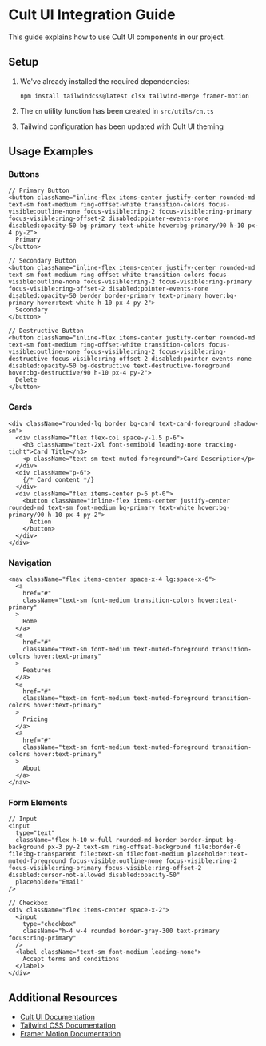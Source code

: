 # Cult UI Integration Guide

This guide explains how to use Cult UI components in our project.

## Setup

1. We've already installed the required dependencies:
   ```
   npm install tailwindcss@latest clsx tailwind-merge framer-motion
   ```

2. The `cn` utility function has been created in `src/utils/cn.ts`

3. Tailwind configuration has been updated with Cult UI theming

## Usage Examples

### Buttons

```tsx
// Primary Button
<button className="inline-flex items-center justify-center rounded-md text-sm font-medium ring-offset-white transition-colors focus-visible:outline-none focus-visible:ring-2 focus-visible:ring-primary focus-visible:ring-offset-2 disabled:pointer-events-none disabled:opacity-50 bg-primary text-white hover:bg-primary/90 h-10 px-4 py-2">
  Primary
</button>

// Secondary Button
<button className="inline-flex items-center justify-center rounded-md text-sm font-medium ring-offset-white transition-colors focus-visible:outline-none focus-visible:ring-2 focus-visible:ring-primary focus-visible:ring-offset-2 disabled:pointer-events-none disabled:opacity-50 border border-primary text-primary hover:bg-primary hover:text-white h-10 px-4 py-2">
  Secondary
</button>

// Destructive Button
<button className="inline-flex items-center justify-center rounded-md text-sm font-medium ring-offset-white transition-colors focus-visible:outline-none focus-visible:ring-2 focus-visible:ring-destructive focus-visible:ring-offset-2 disabled:pointer-events-none disabled:opacity-50 bg-destructive text-destructive-foreground hover:bg-destructive/90 h-10 px-4 py-2">
  Delete
</button>
```

### Cards

```tsx
<div className="rounded-lg border bg-card text-card-foreground shadow-sm">
  <div className="flex flex-col space-y-1.5 p-6">
    <h3 className="text-2xl font-semibold leading-none tracking-tight">Card Title</h3>
    <p className="text-sm text-muted-foreground">Card Description</p>
  </div>
  <div className="p-6">
    {/* Card content */}
  </div>
  <div className="flex items-center p-6 pt-0">
    <button className="inline-flex items-center justify-center rounded-md text-sm font-medium bg-primary text-white hover:bg-primary/90 h-10 px-4 py-2">
      Action
    </button>
  </div>
</div>
```

### Navigation

```tsx
<nav className="flex items-center space-x-4 lg:space-x-6">
  <a
    href="#"
    className="text-sm font-medium transition-colors hover:text-primary"
  >
    Home
  </a>
  <a
    href="#"
    className="text-sm font-medium text-muted-foreground transition-colors hover:text-primary"
  >
    Features
  </a>
  <a
    href="#"
    className="text-sm font-medium text-muted-foreground transition-colors hover:text-primary"
  >
    Pricing
  </a>
  <a
    href="#"
    className="text-sm font-medium text-muted-foreground transition-colors hover:text-primary"
  >
    About
  </a>
</nav>
```

### Form Elements

```tsx
// Input
<input
  type="text"
  className="flex h-10 w-full rounded-md border border-input bg-background px-3 py-2 text-sm ring-offset-background file:border-0 file:bg-transparent file:text-sm file:font-medium placeholder:text-muted-foreground focus-visible:outline-none focus-visible:ring-2 focus-visible:ring-primary focus-visible:ring-offset-2 disabled:cursor-not-allowed disabled:opacity-50"
  placeholder="Email"
/>

// Checkbox
<div className="flex items-center space-x-2">
  <input
    type="checkbox"
    className="h-4 w-4 rounded border-gray-300 text-primary focus:ring-primary"
  />
  <label className="text-sm font-medium leading-none">
    Accept terms and conditions
  </label>
</div>
```

## Additional Resources

- [Cult UI Documentation](https://www.cult-ui.com/docs/installation)
- [Tailwind CSS Documentation](https://tailwindcss.com/docs)
- [Framer Motion Documentation](https://www.framer.com/motion/) 